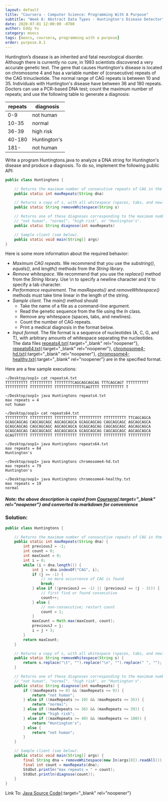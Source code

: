 ```yaml
---
layout: default
title: "Coursera - Computer Science: Programming With A Purpose"
subtitle: "Week 8: Abstract Data Types - Huntington's Disease Detector"
date: 2020-07-01 12:00:00 -0700
author: Eddy Yu
category: moocs
tags: [moocs, coursera, programming with a purpose]
order: purpose.8.1
---
```


Huntington’s disease is an inherited and fatal neurological disorder. Although 
there is currently no cure, in 1993 scientists discovered a very accurate 
genetic test. The gene that causes Huntington's disease is located on 
chromosome 4 and has a variable number of (consecutive) repeats of the CAG 
trinucleotide. The normal range of CAG repeats is between 10 and 35. 
Individuals with Huntington's disease have between 36 and 180 repeats. 
Doctors can use a PCR-based DNA test; count the maximum number of repeats; and 
use the following table to generate a diagnosis:

repeats | diagnosis
--------|----------
0-9     | not human
10-35   | normal
36-39   | high risk
40-180  | Huntington's
181-    | not human

Write a program Huntingtons.java to analyze a DNA string for Huntington's 
disease and produce a diagnosis. To do so, implement the following public 
API:

```java
public class Huntingtons {

    // Returns the maximum number of consecutive repeats of CAG in the DNA string.
    public static int maxRepeats(String dna)

    // Returns a copy of s, with all whitespace (spaces, tabs, and newlines) removed.
    public static String removeWhitespace(String s)

    // Returns one of these diagnoses corresponding to the maximum number of repeats:
    // "not human", "normal", "high risk", or "Huntington's".
    public static String diagnose(int maxRepeats)

    // Sample client (see below).
    public static void main(String[] args)
}
```

Here is some more information about the required behavior:
* _Maximum CAG repeats._ We recommend that you use the _substring()_, 
  _equals()_, and _length()_ methods from the _String_ library.
* _Remove whitespace._ We recommend that you use the _replace()_ method from 
  the _String_ library. Use \n to specify a newline character and \t to specify a 
  tab character.
* _Performance requirement._ The _maxRepeats()_ and _removeWhitespace()_ 
  methods must take time linear in the length of the string.
* _Sample client._ The _main()_ method should
  * Take the name of a file as a command-line argument.
  * Read the genetic sequence from the file using the _In_ class.
  * Remove any whitespace (spaces, tabs, and newlines).
  * Count the number of CAG repeats.
  * Print a medical diagnosis in the format below.
* _Input format._ The file format is a sequence of nucleotides (A, C, G, and T), 
  with arbitrary amounts of whitespace separating the nucleotides. The data 
  files 
  [repeats4.txt](https://github.com/eddycyu/programming-with-a-purpose/blob/master/data/repeats4.txt){:target="_blank" rel="noopener"},
  [repeats64.txt](https://github.com/eddycyu/programming-with-a-purpose/blob/master/data/repeats64.txt){:target="_blank" rel="noopener"},
  [chromosome4-hd.txt](https://github.com/eddycyu/programming-with-a-purpose/blob/master/data/chromosome4-hd.txt){:target="_blank" rel="noopener"},
  [chromosome4-healthy.txt](https://github.com/eddycyu/programming-with-a-purpose/blob/master/data/chromosome4-healthy.txt){:target="_blank" rel="noopener"} 
  are in the specified format.

Here are a few sample executions:
```
~/Desktop/oop1> cat repeats4.txt
TTTTTTTTTT TTTTTTTTTT TTTTTTTTCAGCAGCAGCAG TTTCAGCAGT TTTTTTTTTT
TTTTTTTTTT TTTTTTTTTT TTTTTTTTTTTTTCAGTTTT TTTTTTTTTT T

~/Desktop/oop1> java Huntingtons repeats4.txt
max repeats = 4
not human

~/Desktop/oop1> cat repeats64.txt
TTTTTTTTTT TTTTTTTTTT TTTTTTTTTT TTTTTTTTTT TTTTTTTTTT TTCAGCAGCA
GCAGCAGCAG CAGCAGCAGC AGCAGCAGCA GCAGCAGCAG CAGCAGCAGC AGCAGCAGCA
GCAGCAGCAG CAGCAGCAGC AGCAGCAGCA GCAGCAGCAG CAGCAGCAGC AGCAGCAGCA
GCAGCAGCAG CAGCAGCAGC AGCAGCAGCA GCAGCAGCAG CAGCAGCAGC AGCAGCAGCA
GCAGTTTTTT TTTTTTTTTT TTTTTTTTTT TTTTTTTTTT TTTTTTTTTT TTTTTTTTTT

~/Desktop/oop1> java Huntingtons repeats64.txt
max repeats = 64
Huntington's

~/Desktop/oop1> java Huntingtons chromosome4-hd.txt
max repeats = 79
Huntington's

~/Desktop/oop1> java Huntingtons chromosome4-healthy.txt
max repeats = 19
normal
```

##### Note: the above description is copied from [Coursera](https://coursera.cs.princeton.edu/introcs/assignments/oop1/specification.php){:target="_blank" rel="noopener"} and converted to markdown for convenience

### Solution:
```java
public class Huntingtons {

    // Returns the maximum number of consecutive repeats of CAG in the DNA string.
    public static int maxRepeats(String dna) {
        int previousJ = -1;
        int count = 0;
        int maxCount = 0;
        int i = 0;
        while (i < dna.length()) {
            int j = dna.indexOf("CAG", i);
            if (j == -1) {
                // no more occurrence of CAG is found
                break;
            } else if ((previousJ == -1) || (previousJ == (j - 3))) {
                // first find or found consecutive
                count++;
            } else {
                // non-consecutive; restart count
                count = 1;
            }
            maxCount = Math.max(maxCount, count);
            previousJ = j;
            i = j + 3;
        }
        return maxCount;
    }

    // Returns a copy of s, with all whitespace (spaces, tabs, and newlines) removed.
    public static String removeWhitespace(String s) {
        return s.replace("\t", "").replace("\n", "").replace(" ", "");
    }

    // Returns one of these diagnoses corresponding to the maximum number of repeats:
    // "not human", "normal", "high risk", or "Huntington's".
    public static String diagnose(int maxRepeats) {
        if ((maxRepeats >= 0) && (maxRepeats <= 9)) {
            return "not human";
        } else if ((maxRepeats >= 10) && (maxRepeats <= 35)) {
            return "normal";
        } else if ((maxRepeats >= 36) && (maxRepeats <= 39)) {
            return "high risk";
        } else if ((maxRepeats >= 40) && (maxRepeats <= 180)) {
            return "Huntington's";
        } else {
            return "not human";
        }
    }

    // Sample client (see below).
    public static void main(String[] args) {
        final String dna = removeWhitespace(new In(args[0]).readAll());
        final int count = maxRepeats(dna);
        StdOut.println("max repeats = " + count);
        StdOut.println(diagnose(count));
    }
}
``` 
Link To: [Java Source Code](https://github.com/eddycyu/programming-with-a-purpose/blob/master/src/Huntingtons.java){:target="_blank" rel="noopener"}
